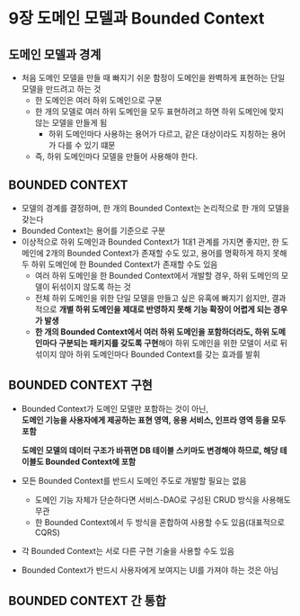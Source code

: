 # 9장 도메인 모델과 Bounded Context

## 도메인 모델과 경계

* 처음 도메인 모델을 만들 때 빠지기 쉬운 함정이 도메인을 완벽하게 표현하는 단일 모델을 만드려고 하는 것
  * 한 도메인은 여러 하위 도메인으로 구분
  * 한 개의 모델로 여러 하위 도메인을 모두 표현하려고 하면 하위 도메인에 맞지 않는 모델을 만들게 됨
    * 하위 도메인마다 사용하는 용어가 다르고, 같은 대상이라도 지칭하는 용어가 다를 수 있기 떄문
  * 즉, 하위 도메인마다 모델을 만들어 사용해야 한다.

## BOUNDED CONTEXT

* 모델의 경계를 결정하며, 한 개의 Bounded Context는 논리적으로 한 개의 모델을 갖는다
* Bounded Context는 용어를 기준으로 구분
* 이상적으로 하위 도메인과 Bounded Context가 1대1 관계를 가지면 좋지만, 한 도메인에 2개의 Bounded Context가 존재할 수도 있고, 용어를 명확하게 하지 못해 두 하위 도메인에 한 Bounded Context가 존재할 수도 있음
  * 여러 하위 도메인을 한 Bounded Context에서 개발할 경우, 하위 도메인의 모델이 뒤섞이지 않도록 하는 것
  * 전체 하위 도메인을 위한 단일 모델을 만들고 싶은 유혹에 빠지기 쉽지만, 결과적으로 **개별 하위 도메인을 제대로 반영하지 못해 기능 확장이 어렵게 되는 경우가 발생**
  * **한 개의 Bounded Context에서 여러 하위 도메인을 포함하더라도, 하위 도메인마다 구분되는 패키지를 갖도록 구현**해야 하위 도메인을 위한 모델이 서로 뒤섞이지 않아 하위 도메인마다 Bounded Context를 갖는 효과를 발휘

## BOUNDED CONTEXT 구현

* Bounded Context가 도메인 모델만 포함하는 것이 아닌,  
  **도메인 기능을 사용자에게 제공하는 표현 영역, 응용 서비스, 인프라 영역 등을 모두 포함**

  
  **도메인 모델의 데이터 구조가 바뀌면 DB 테이블 스키마도 변경해야 하므로, 해당 테이블도 Bounded Context에 포함**

* 모든 Bounded Context를 반드시 도메인 주도로 개발할 필요는 없음
  * 도메인 기능 자체가 단순하다면 서비스-DAO로 구성된 CRUD 방식을 사용해도 무관
  * 한 Bounded Context에서 두 방식을 혼합하여 사용할 수도 있음\(대표적으로 CQRS\) 
* 각 Bounded Context는 서로 다른 구현 기술을 사용할 수도 있음
* Bounded Context가 반드시 사용자에게 보여지는 UI를 가져야 하는 것은 아님

## BOUNDED CONTEXT 간 통합



